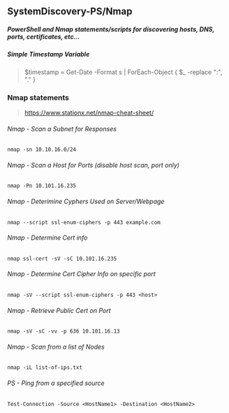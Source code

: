 ## SystemDiscovery-PS/Nmap
##### PowerShell and Nmap statements/scripts for discovering hosts, DNS, ports, certificates, etc...

##### Simple Timestamp Variable
> $timestamp = Get-Date -Format s | ForEach-Object { $_ -replace ":", "." }


### Nmap statements
> https://www.stationx.net/nmap-cheat-sheet/

###### Nmap - Scan a Subnet for Responses
    nmap -sn 10.10.16.0/24

###### Nmap - Scan a Host for Ports (disable host scan, port only)
    nmap -Pn 10.101.16.235

###### Nmap - Deterimine Cyphers Used on Server/Webpage
    nmap --script ssl-enum-ciphers -p 443 example.com

###### Nmap - Determine Cert info
    nmap ssl-cert -sV -sC 10.101.16.235

###### Nmap - Determine Cert Cipher Info on specific port
    nmap -sV --script ssl-enum-ciphers -p 443 <host>

###### Nmap - Retrieve Public Cert on Port
    nmap -sV -sC -vv -p 636 10.101.16.13

###### Nmap - Scan from a list of Nodes
    nmap -iL list-of-ips.txt

###### PS - Ping from a specified source
    Test-Connection -Source <HostName1> -Destination <HostName2>
